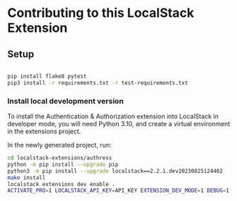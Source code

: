 # Contributing to this LocalStack Extension

## Setup
```sh

pip install flake8 pytest
pip3 install -r requirements.txt -r test-requirements.txt
```

### Install local development version

To install the Authentication & Authorization extension into LocalStack in developer mode, you will need Python 3.10, and create a virtual environment in the extensions project.

In the newly generated project, run:

<!--
Support (Beta) version of localstack auth command
```bash
mkdir -p ~/.localstack
echo '{"token":true}' > ~/.localstack/auth.json
```

-->

```bash
cd localstack-extensions/authress
python -m pip install --upgrade pip
python3 -m pip install --upgrade localstack==2.2.1.dev20230825124402
make install
localstack extensions dev enable .
ACTIVATE_PRO=1 LOCALSTACK_API_KEY=API_KEY EXTENSION_DEV_MODE=1 DEBUG=1 localstack start
```
